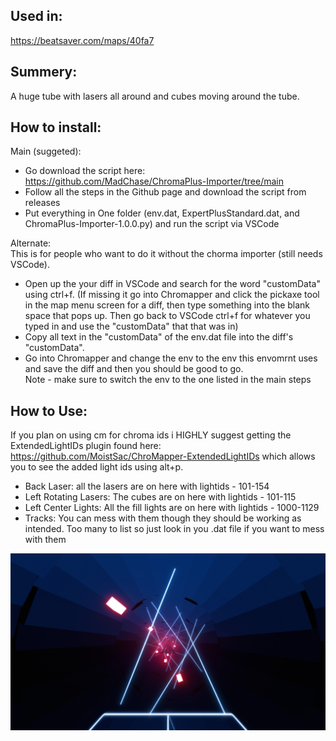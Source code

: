 ## Used in:  
https://beatsaver.com/maps/40fa7 

## Summery:  
A huge tube with lasers all around and cubes moving around the tube.

## How to install:  
Main (suggeted):    
- Go download the script here: https://github.com/MadChase/ChromaPlus-Importer/tree/main  
- Follow all the steps in the Github page and download the script from releases  
- Put everything in One folder (env.dat, ExpertPlusStandard.dat, and ChromaPlus-Importer-1.0.0.py) and run the script via VSCode  

Alternate:    
This is for people who want to do it without the chorma importer (still needs VSCode).    
- Open up the your diff in VSCode and search for the word "customData" using ctrl+f.
(If missing it go into Chromapper and click the pickaxe tool in the map menu screen for a diff, then type something into the blank space that pops up. Then go back to VSCode ctrl+f for whatever you typed in and use the "customData" that that was in)    
- Copy all text in the "customData" of the env.dat file into the diff's "customData".    
- Go into Chromapper and change the env to the env this envomrnt uses and save the diff and then you should be good to go.      
Note - make sure to switch the env to the one listed in the main steps


## How to Use:  
If you plan on using cm for chroma ids i HIGHLY suggest getting the ExtendedLightIDs plugin found here: https://github.com/MoistSac/ChroMapper-ExtendedLightIDs which allows you to see the added light ids using alt+p.   

- Back Laser: all the lasers are on here with lightids - 101-154   
- Left Rotating Lasers: The cubes are on here with lightids - 101-115   
- Left Center Lights: All the fill lights are on here with lightids - 1000-1129   
- Tracks: You can mess with them though they should be working as intended. Too many to list so just look in you .dat file if you want to mess with them   


![Alt text](PIC.png)
